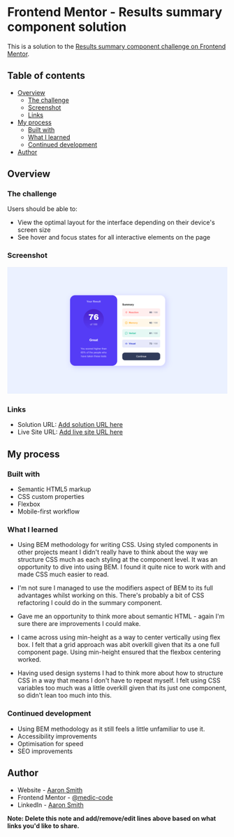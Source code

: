# Frontend Mentor - Results summary component solution

This is a solution to the [Results summary component challenge on Frontend Mentor](https://www.frontendmentor.io/challenges/results-summary-component-CE_K6s0maV).

## Table of contents

- [Overview](#overview)
  - [The challenge](#the-challenge)
  - [Screenshot](#screenshot)
  - [Links](#links)
- [My process](#my-process)
  - [Built with](#built-with)
  - [What I learned](#what-i-learned)
  - [Continued development](#continued-development)
- [Author](#author)

## Overview

### The challenge

Users should be able to:

- View the optimal layout for the interface depending on their device's screen size
- See hover and focus states for all interactive elements on the page

### Screenshot

![Screenshot](./screenshot1.png)

### Links

- Solution URL: [Add solution URL here](https://your-solution-url.com)
- Live Site URL: [Add live site URL here](https://your-live-site-url.com)

## My process

### Built with

- Semantic HTML5 markup
- CSS custom properties
- Flexbox
- Mobile-first workflow

### What I learned

- Using BEM methodology for writing CSS. Using styled components in other projects meant I didn't really have to think about the way we structure CSS much as each styling at the component level. It was an opportunity to dive into using BEM. I found it quite nice to work with and made CSS much easier to read.

- I'm not sure I managed to use the modifiers aspect of BEM to its full advantages whilst working on this. There's probably a bit of CSS refactoring I could do in the summary component.

- Gave me an opportunity to think more about semantic HTML - again I'm sure there are improvements I could make.

- I came across using min-height as a way to center vertically using flex box. I felt that a grid approach was abit overkill given that its a one full component page. Using min-height ensured that the flexbox centering worked.

- Having used design systems I had to think more about how to structure CSS in a way that means I don't have to repeat myself. I felt using CSS variables too much was a little overkill given that its just one component, so didn't lean too much into this.

### Continued development

- Using BEM methodology as it still feels a little unfamiliar to use it.
- Accessibility improvements
- Optimisation for speed
- SEO improvements

## Author

- Website - [Aaron Smith](https://www.aaron-smith.dev)
- Frontend Mentor - [@medic-code](https://www.frontendmentor.io/profile/medic-code)
- LinkedIn - [Aaron Smith](https://www.linkedin.com/in/dr-aaron-smith)

**Note: Delete this note and add/remove/edit lines above based on what links you'd like to share.**
